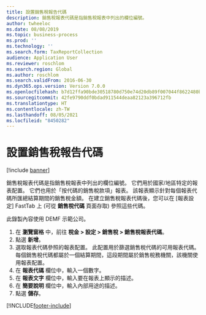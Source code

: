 ```yaml
---
title: 設置銷售稅報告代碼
description: 銷售稅報表代碼是指銷售稅報表中列出的欄位編號。
author: twheeloc
ms.date: 08/08/2019
ms.topic: business-process
ms.prod: ''
ms.technology: ''
ms.search.form: TaxReportCollection
audience: Application User
ms.reviewer: roschlom
ms.search.region: Global
ms.author: roschlom
ms.search.validFrom: 2016-06-30
ms.dyn365.ops.version: Version 7.0.0
ms.openlocfilehash: b7d12ffa90bde30518780d750e74d20db89f007044f8622480b8bd6e629e00dd
ms.sourcegitcommit: 42fe9790ddf0bdad911544deaa82123a396712fb
ms.translationtype: HT
ms.contentlocale: zh-TW
ms.lasthandoff: 08/05/2021
ms.locfileid: "8450282"
---
```

# <a name="set-up-sales-tax-reporting-codes"></a>設置銷售稅報告代碼

[!include [banner](../../includes/banner.md)]

銷售稅報表代碼是指銷售稅報表中列出的欄位編號。 它們用於國家/地區特定的報表配置。 它們也用於「按代碼的銷售稅款項」報表。 該報表顯示針對每個報表代碼所匯總結算期間的銷售稅金額。 在建立銷售稅報表代碼後，您可以在 \[報表設定\] FastTab 上 (可從 **銷售稅代碼** 頁面存取) 參照這些代碼。 

此錄製內容使用 DEMF 示範公司。

1. 在 **瀏覽窗格** 中，前往 **稅金 > 設定 > 銷售稅 > 銷售稅報表代碼**。
2. 點選 **新增**。
3. 選取報表代碼參照的報表配置。 此配置用於篩選銷售稅代碼的可用報表代碼。 每個銷售稅代碼都屬於一個結算期間，這段期間屬於銷售稅務機關，該機關使用報表配置。  
4. 在 **報表代碼** 欄位中，輸入一個數字。
5. 在 **報表文字** 欄位中，輸入要在報表上顯示的描述。
6. 在 **簡要說明** 欄位中，輸入內部用途的描述。
7. 點選 **儲存**。



[!INCLUDE[footer-include](../../../includes/footer-banner.md)]